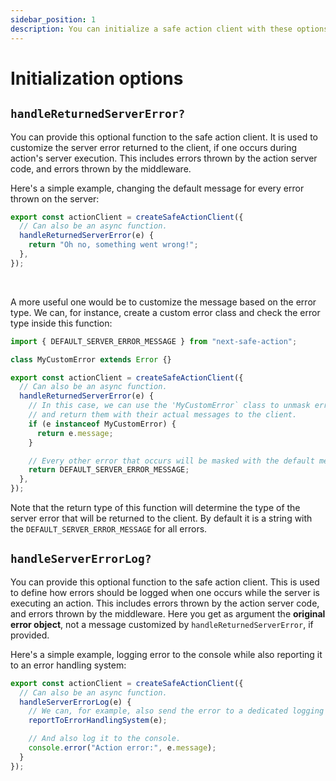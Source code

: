 ```yaml
---
sidebar_position: 1
description: You can initialize a safe action client with these options.
---
```


# Initialization options

## `handleReturnedServerError?`

You can provide this optional function to the safe action client. It is used to customize the server error returned to the client, if one occurs during action's server execution. This includes errors thrown by the action server code, and errors thrown by the middleware.

Here's a simple example, changing the default message for every error thrown on the server:

```typescript title=src/lib/safe-action.ts
export const actionClient = createSafeActionClient({
  // Can also be an async function.
  handleReturnedServerError(e) {
    return "Oh no, something went wrong!";
  },
});
```

<br/>

A more useful one would be to customize the message based on the error type. We can, for instance, create a custom error class and check the error type inside this function:

```typescript title=src/lib/safe-action.ts
import { DEFAULT_SERVER_ERROR_MESSAGE } from "next-safe-action";

class MyCustomError extends Error {}

export const actionClient = createSafeActionClient({
  // Can also be an async function.
  handleReturnedServerError(e) {
    // In this case, we can use the 'MyCustomError` class to unmask errors
    // and return them with their actual messages to the client.
    if (e instanceof MyCustomError) {
      return e.message;
    }

    // Every other error that occurs will be masked with the default message.
    return DEFAULT_SERVER_ERROR_MESSAGE;
  },
});
```

Note that the return type of this function will determine the type of the server error that will be returned to the client. By default it is a string with the `DEFAULT_SERVER_ERROR_MESSAGE` for all errors.

## `handleServerErrorLog?`

You can provide this optional function to the safe action client. This is used to define how errors should be logged when one occurs while the server is executing an action. This includes errors thrown by the action server code, and errors thrown by the middleware. Here you get as argument the **original error object**, not a message customized by `handleReturnedServerError`, if provided.

Here's a simple example, logging error to the console while also reporting it to an error handling system:

```typescript title=src/lib/safe-action.ts
export const actionClient = createSafeActionClient({
  // Can also be an async function.
  handleServerErrorLog(e) {
    // We can, for example, also send the error to a dedicated logging system.
    reportToErrorHandlingSystem(e);

    // And also log it to the console.
    console.error("Action error:", e.message);
  }
});
```